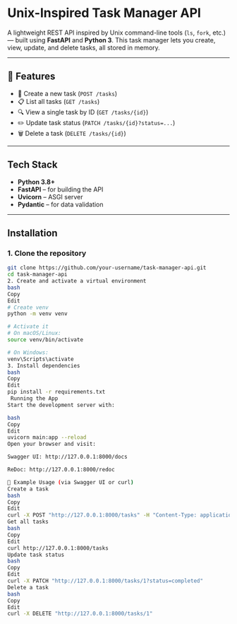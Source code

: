 #  Unix-Inspired Task Manager API

A lightweight REST API inspired by Unix command-line tools (`ls`, `fork`, etc.) — built using **FastAPI** and **Python 3**. This task manager lets you create, view, update, and delete tasks, all stored in memory.

---

## 🚀 Features

- 📝 Create a new task (`POST /tasks`)
- 📋 List all tasks (`GET /tasks`)
- 🔍 View a single task by ID (`GET /tasks/{id}`)
- ✏️ Update task status (`PATCH /tasks/{id}?status=...`)
- 🗑️ Delete a task (`DELETE /tasks/{id}`)

---

##  Tech Stack

- **Python 3.8+**
- **FastAPI** – for building the API
- **Uvicorn** – ASGI server
- **Pydantic** – for data validation

---

##  Installation

### 1. Clone the repository

```bash
git clone https://github.com/your-username/task-manager-api.git
cd task-manager-api
2. Create and activate a virtual environment
bash
Copy
Edit
# Create venv
python -m venv venv

# Activate it
# On macOS/Linux:
source venv/bin/activate

# On Windows:
venv\Scripts\activate
3. Install dependencies
bash
Copy
Edit
pip install -r requirements.txt
 Running the App
Start the development server with:

bash
Copy
Edit
uvicorn main:app --reload
Open your browser and visit:

Swagger UI: http://127.0.0.1:8000/docs

ReDoc: http://127.0.0.1:8000/redoc

🧪 Example Usage (via Swagger UI or curl)
Create a task
bash
Copy
Edit
curl -X POST "http://127.0.0.1:8000/tasks" -H "Content-Type: application/json" -d '{"name": "Backup database"}'
Get all tasks
bash
Copy
Edit
curl http://127.0.0.1:8000/tasks
Update task status
bash
Copy
Edit
curl -X PATCH "http://127.0.0.1:8000/tasks/1?status=completed"
Delete a task
bash
Copy
Edit
curl -X DELETE "http://127.0.0.1:8000/tasks/1"
